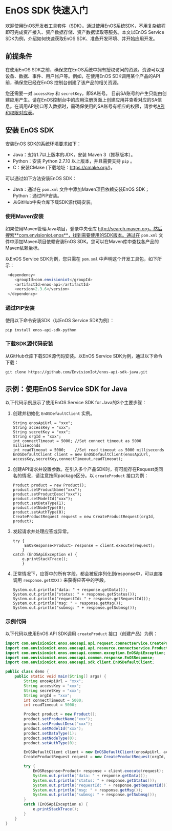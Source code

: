 # EnOS SDK 快速入门

欢迎使用EnOS开发者工具套件（SDK）。通过使用EnOS系统SDK，不用复杂编程即可完成资产接入、资产数据存储、资产数据读取等服务。本文以EnOS Service SDK为例，介绍如何快速获取EnOS SDK、准备开发环境、并开始应用开发。

## 前提条件

在使用EnOS SDK之前，确保您在EnOS系统中拥有授权访问的资源。资源可以是设备、数据、事件、用户帐户等。例如，在使用EnOS SDK调用某个产品的API前，确保您已经在EnOS 控制台创建了该产品的相关资源。

您还需要一对 `accessKey`  和  `secretKey`，即SA账号。 目前SA账号的产生只能由创建应用产生。请在EnOS控制台中的应用注册页面上创建应用并查看对应的SA信息。在调用API接口写入数据时，需确保使用的SA账号有相应的权限，请参考[API和权限对应表](api_authorization_list)。

## 安装 EnOS SDK

安装EnOS SDK的系统环境要求如下：

- Java：支持1.7以上版本的JDK，安装 Maven 3（推荐版本）。
- Python：安装 Python 2.7.10 以上版本，并且需要支持 `pip` 。
- C：安装CMake (下载地址：<https://cmake.org/>)。

可以通过如下方法安装EnOS SDK：

- Java：通过在 `pom.xml` 文件中添加Maven项目依赖安装EnOS SDK；Python：通过PIP安装。
- 从GitHub中央仓库下载SDK源代码安装。

### 使用Maven安装

如果使用Maven管理Java项目，登录中央仓库 http://search.maven.org，然后搜索**com.envisioniot.enos**，找到需要使用的SDK版本。通过在 `pom.xml` 文件中添加Maven项目依赖安装EnOS SDK。您可以在Maven库中查找各产品的Maven依赖坐标。

以EnOS Service SDK为例，您只需在 `pom.xml` 中声明这个开发工具包，如下所示：

```java
 <dependency>
    <groupId>com.envisioniot</groupId>
    <artifactId>enos-api</artifactId>
    <version>2.3.6</version>
 </dependency>
```

### 通过PIP安装

使用以下命令安装SDK（以EnOS Service SDK为例）：

```
pip install enos-api-sdk-python
```

### 下载SDK源代码安装

从GitHub仓库下载SDK源代码安装。以EnOS Service SDK为例，通过以下命令下载：

```
git clone https://github.com/EnvisionIot/enos-api-sdk-java.git
```

## 示例：使用EnOS Service SDK for Java
以下代码示例展示了使用EnOS Service SDK for Java的3个主要步骤：

1. 创建并初始化 `EnOSDefaultClient` 实例。

   ```
   String enosApiUrl = "xxx";
   String accessKey = "xxx";
   String secretKey = "xxx";
   String orgId = "xxx";
   int connectTimeout = 5000; //Set connect timeout as 5000 milliseconds
   int readTimeout = 5000;    //Set read timeout as 5000 milliseconds
   EnOSDefaultClient client = new EnOSDefaultClient(enosApiUrl, accessKey,secretKey,connectTimeout,readTimeout);
   ```

2. 创建API请求并设置参数。在引入多个产品SDK时，有可能存在Request类同名的情况，请注意按照package区分。以 `createProduct` 接口为例：

   ```
   Product product = new Product();
   product.setProductName("xxx");
   product.setProductDesc("xxx");
   product.setModelId("xxx");
   product.setDataType(1);
   product.setNodeType(0);
   product.setAuthType(0);
   CreateProductRequest request = new CreateProductRequest(orgId, product);
   ```

3. 发起请求并处理应答或异常。

   ```
   try {
        EnOSResponse<Product> response = client.execute(request);
       }
   catch (EnOSApiException e) {
       e.printStackTrace();
       }
   ```

4. 正常情况下，应答中的所有字段，都会被反序列化到response中，可以直接调用 `response.getXXX()` 来获得应答中的字段。

   ```
   System.out.println("data: " + response.getData());
   System.out.println("status: " + response.getStatus());
   System.out.println("requestId: " + response.getRequestId());
   System.out.println("msg: " + response.getMsg());
   System.out.println("submsg: " + response.getSubmsg());
   ```

### 示例代码

以下代码以使用EnOS API SDK调用  `createProduct`  接口（创建产品）为例：

```java
import com.envisioniot.enos.enosapi.api.request.connectservice.CreateProductRequest;
import com.envisioniot.enos.enosapi.api.resource.connectservice.Product;
import com.envisioniot.enos.enosapi.common.exception.EnOSApiException;
import com.envisioniot.enos.enosapi.common.response.EnOSResponse;
import com.envisioniot.enos.enosapi.sdk.client.EnOSDefaultClient;

public class demo {
    public static void main(String[] args) {
        String enosApiUrl = "xxx";
        String accessKey = "xxx";
        String secretKey = "xxx";
        String orgId = "xxx";
        int connectTimeout = 5000;
        int readTimeout = 5000;

        Product product = new Product();
        product.setProductName("xxx");
        product.setProductDesc("xxx");
        product.setModelId("xxx");
        product.setDataType(1);
        product.setNodeType(0);
        product.setAuthType(0);

        EnOSDefaultClient client = new EnOSDefaultClient(enosApiUrl, accessKey, secretKey, connectTimeout, readTimeout);
        CreateProductRequest request = new CreateProductRequest(orgId, product);

        try {
            EnOSResponse<Product> response = client.execute(request);
            System.out.println("data: " + response.getData());
            System.out.println("status: " + response.getStatus());
            System.out.println("requestId: " + response.getRequestId());
            System.out.println("msg: " + response.getMsg());
            System.out.println("submsg: " + response.getSubmsg());
        }
        catch (EnOSApiException e) {
            e.printStackTrace();
        }
    }
}
```
